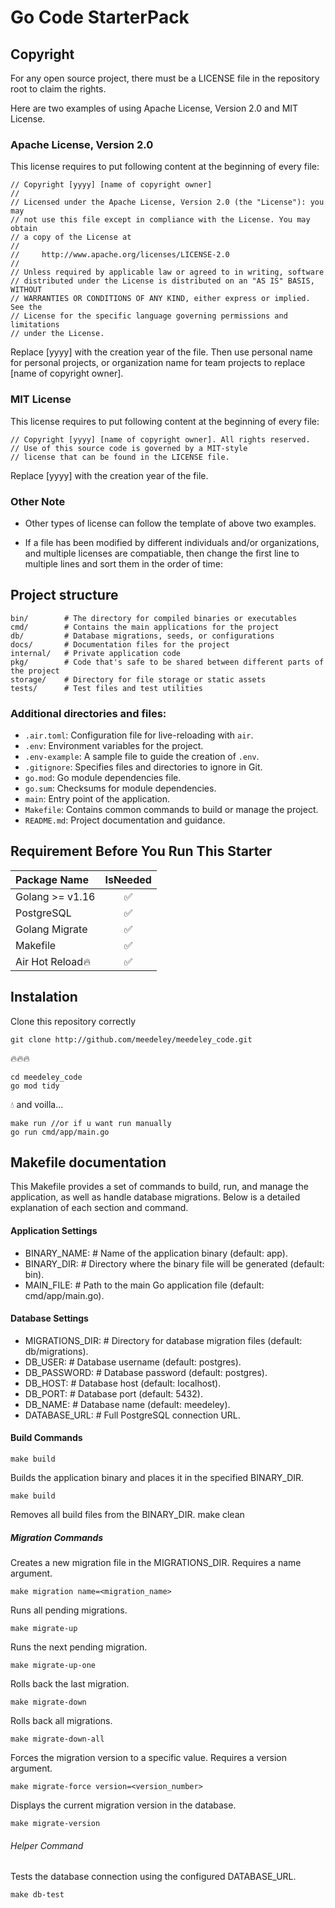 # Go Code StarterPack

## Copyright
For any open source project, there must be a LICENSE file in the repository root to claim the rights.

Here are two examples of using Apache License, Version 2.0 and MIT License.

### Apache License, Version 2.0
This license requires to put following content at the beginning of every file:
```
// Copyright [yyyy] [name of copyright owner]
//
// Licensed under the Apache License, Version 2.0 (the "License"): you may
// not use this file except in compliance with the License. You may obtain
// a copy of the License at
//
//     http://www.apache.org/licenses/LICENSE-2.0
//
// Unless required by applicable law or agreed to in writing, software
// distributed under the License is distributed on an "AS IS" BASIS, WITHOUT
// WARRANTIES OR CONDITIONS OF ANY KIND, either express or implied. See the
// License for the specific language governing permissions and limitations
// under the License.
```
Replace [yyyy] with the creation year of the file. Then use personal name for personal projects, or organization name for team projects to replace [name of copyright owner].
### MIT License
This license requires to put following content at the beginning of every file:
```
// Copyright [yyyy] [name of copyright owner]. All rights reserved.
// Use of this source code is governed by a MIT-style
// license that can be found in the LICENSE file.
```
Replace [yyyy] with the creation year of the file.
### Other Note
- Other types of license can follow the template of above two examples.

- If a file has been modified by different individuals and/or organizations, and multiple licenses are compatiable, then change the first line to multiple lines and sort them in the order of time:
## Project structure
```
bin/        # The directory for compiled binaries or executables
cmd/        # Contains the main applications for the project
db/         # Database migrations, seeds, or configurations
docs/       # Documentation files for the project
internal/   # Private application code
pkg/        # Code that's safe to be shared between different parts of the project
storage/    # Directory for file storage or static assets
tests/      # Test files and test utilities
```
### Additional directories and files:
- `.air.toml`: Configuration file for live-reloading with `air`.
- `.env`: Environment variables for the project.
- `.env-example`: A sample file to guide the creation of `.env`.
- `.gitignore`: Specifies files and directories to ignore in Git.
- `go.mod`: Go module dependencies file.
- `go.sum`: Checksums for module dependencies.
- `main`: Entry point of the application.
- `Makefile`: Contains common commands to build or manage the project.
- `README.md`: Project documentation and guidance.

## Requirement Before You Run This Starter
| Package Name |  IsNeeded  |
|:-----|:--------:|
| Golang >= v1.16   | ✅ |
| PostgreSQL  |  ✅  |
| Golang Migrate   | ✅ |
| Makefile   | ✅ |
| Air Hot Reload🔥   | ✅ | 

## Instalation
Clone this repository correctly
```
git clone http://github.com/meedeley/meedeley_code.git
```
🔥🔥🔥
```
cd meedeley_code
go mod tidy
```
💧 and voilla...
```
make run //or if u want run manually
go run cmd/app/main.go
```
## Makefile documentation
This Makefile provides a set of commands to build, run, and manage the application, as well as handle database migrations. Below is a detailed explanation of each section and command.

#### Application Settings
- BINARY_NAME:      # Name of the application binary (default: app).
- BINARY_DIR:       # Directory where the binary file will be generated (default: bin).
- MAIN_FILE:        # Path to the main Go application file (default: cmd/app/main.go).

#### Database Settings
- MIGRATIONS_DIR:   # Directory for database migration files (default: db/migrations).
- DB_USER:          # Database username (default: postgres).
- DB_PASSWORD:      # Database password (default: postgres).
- DB_HOST:          # Database host (default: localhost).
- DB_PORT:          # Database port (default: 5432).
- DB_NAME:          # Database name (default: meedeley).
- DATABASE_URL:     # Full PostgreSQL connection URL.

#### Build Commands

```
make build
```
Builds the application binary and places it in the specified BINARY_DIR.
```
make build
```
Removes all build files from the BINARY_DIR.
make clean

##### Migration Commands
Creates a new migration file in the MIGRATIONS_DIR. Requires a name argument.
```
make migration name=<migration_name>
```
Runs all pending migrations.
```
make migrate-up
```
Runs the next pending migration.
```
make migrate-up-one
```
Rolls back the last migration.
```
make migrate-down
```
Rolls back all migrations.
```
make migrate-down-all
```
Forces the migration version to a specific value. Requires a version argument.
```
make migrate-force version=<version_number>
```
Displays the current migration version in the database.
```
make migrate-version
```
###### Helper Command
Tests the database connection using the configured DATABASE_URL.
````
make db-test
````
